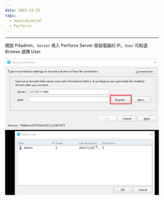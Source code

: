 ```yaml
---
date: 2023-12-25
tags:
  - SourceControl
  - Perforce
---
```

---
開啟 P4admin，`Server` 填入 Perforce Server 架設電腦的 IP。`User` 可點選 Browse 選擇 User

![2023-12-26 123342](https://raw.githubusercontent.com/agin0634/DuriShen_DevNote/main/Archives/Images/2023-12-26%20123342.png)


